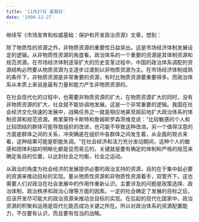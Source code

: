 ```yaml
---
title: '11月27日 星期日'
date: '1994-11-27'
---
```


继续写《市场发育和权威基础：保护和开发政治资源》文章，想到：

除了物质性的资源之外，非物质资源的重要性日益突出。这是市场经济体制发展设定的逻辑。从非物质性资源的角度看，政治体系的一个重要的资源是其体制资源和规范资源。在市场经济体制逐渐扩大的历史变革过程中，中国的政治体系调配的资源结构必然要从物质资源为主逐步过渡到以非物质资源为主。在市场经济体制成熟的条件下，非物质资源是非常重要的资源，有时比物质资源要重要得多。而政治体系从本质上来说是最有力量和能力产生非物质资源的。

在社会现代化的过程中，也需要非物质资源的扩大，在物质资源扩大的同时，没有非物质资源的扩大，社会就不能协调地发展。这是一个非常重要的逻辑。我国在社会经济文化快速的发展中，战略任务之一就是相应地甚至超前地扩大政治体系的体制资源和规范资源。弗里蒙特卡斯特和詹姆斯罗森茨维克说："比较敏感的个人和比较团结的群体可能导致组织的改进，也可能不导致这种改进。另一个值得注意的方面是群体之间的关系，冲突确是在组织中各群体之间发生着，从全面的观点来看，这种结果可能是职能失调。"在社会经济和活力充分发动期间，这种个人的敏感和团体利益的明晰化都是显而易见的，关键就是要有确定的体制和严格的规范来确定各自的位置，以达到社会之均衡，社会之运动。

从政治的角度为社会经济的发展提供必要的政治支持的资源，目的在于集中起必要的资源来推动目标的实现。要从物质性资源和非物质性资源着手，双管齐下。这也需要人们对政治在社会发展中的作用作重新认识。主要涉及的问题是政策选择、政治体制、政治秩序和政治心理等方面的因素。一定的社会确定了发展的目标之后，应该开发尽可能大的政治资源来推动总目标的实现。在后起的现代化国家中，政治资源的积聚和运用是现代化能否成功关键之所在。所以对政治体系的资源配置能力，不仅要有认识，而且要有恰当的战略。

